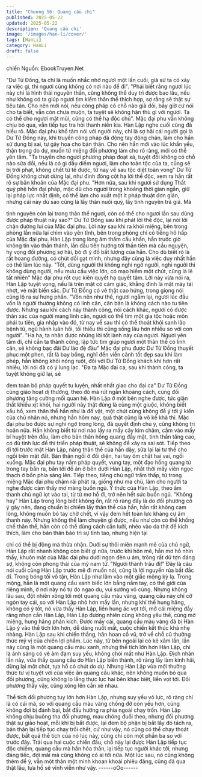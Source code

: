 ```yaml
---
title: "Chương 56: Quang cầu chi"
published: 2025-05-22
updated: 2025-05-22
description: 'Quang cầu chi'
image: '/images/han-li/cover/'
tags: [HanLi]
category: HanLi
draft: false
---
```


chiến
Nguồn: EbookTruyen.Net

"Dư Tử Đồng, ta chỉ là muốn nhắc nhở ngươi một lần cuối, giả sử
ta có xảy ra việc gì, thì ngươi cũng không có nơi nào để đi".
"Phải biết rằng ngươi lúc này chỉ là hình thái nguyên thần, cũng
không thể duy trì được bao lâu, nếu như không có ta giúp ngươi
tìm kiếm thân thể thích hợp, sợ rằng sẽ thật sự tiêu tán. Cho nên
mới nói, nếu công pháp có chỗ nào giả dối, bây giờ cứ nói cho ta
biết, vẫn còn chưa muộn, ta tuyệt sẽ không hận thù gì với ngươi.
Ta có thể cho ngươi mặt mũi, cũng có thể hạ độc chú".
Mặc đại phu vẫn không chịu bỏ qua, vẫn tiếp tục tra hỏi thanh
niên kia.
Hàn Lập nghe cuối cùng đã hiểu rõ. Mặc đại phu khổ tâm nói với
người này, chỉ là sợ hãi cái người gọi là Dư Tử Đồng này, khi
truyền công pháp đã động tay động chân, làm cho hắn sử dụng bị
sai, tự gây họa cho bản thân. Cho nên hắn mới vào lúc khẩn yếu,
thận trọng do dự, muốn từ miệng đối phương làm cho rõ ràng,
mới có thể yên tâm.
"Ta truyền cho ngươi phương pháp đoạt xá, tuyệt đối không có
chỗ nào sửa đổi, nếu là có gì dấu diếm ngươi, làm cho toàn tộc
của ta, cũng sẽ bị trời phạt, không chết tử tế được, từ nay về sau
tộc diệt toàn vong" Dư Tử Đồng không chút dừng lại, như đinh
đóng cột hạ lời thề độc, xem ra hắn rất rõ sự băn khoăn của Mặc
đại phu.
"Hơn nữa, sau khi ngươi sử dụng Thất quỷ phệ hồn đại pháp, mặc
dù cho ngươi trong khoảng thời gian ngắn, giữ lại pháp lực nhất
định, có thể làm cho xuất một ít pháp thuật đơn giản, nhưng cái
này dù sao cũng là lấy thân nuôi quỷ, lấy tinh nguyên trả giá. Mà

tinh nguyên còn lại trong thân thể ngươi, còn có thể cho ngươi lần
sau dùng được pháp thuật này sao?" Dư Tử Đồng sau khi phát lời
thề độc, lại nói lời chặn đường lui của Mặc đại phu.
Lời này sau khi ra khỏi miệng, bên trong phòng lần nữa lại chìm
vào yên tĩnh, bên trong phòng chỉ có tiếng hô hấp của Mặc đại
phu.
Hàn Lập trong lòng âm thầm cầu khẩn, hắn trước giờ không tin
vào thần thánh, lần đầu tiên hướng tới thần tiên mà cầu nguyện,
hy vọng đối phương sợ hãi, bỏ đi ý đồ bất lương của hắn. Cho dù
biết rõ là rất hoang đường, có chút dối gạt mình, nhưng đây cũng
là việc duy nhất hắn có thể làm lúc này.
"Tốt, dùng người thì không nghi ngờ người, nghi người thì không
dùng người, nếu mưu cầu việc lớn, có mạo hiểm một chút, cũng là
lẽ tất nhiên" Mặc đại phu rốt cục kiên quyết hạ quyết tâm.
Lời này vừa nói ra, Hàn Lập tuyệt vọng, nếu là trên mặt có cảm
giác, khẳng đinh là mặt mày tái nhợt, vẻ mặt biến sắc.
Dư Tử Đồng có vẻ thật cao hứng, trong giọng nói cũng lộ ra sự
hưng phấn.
"Vốn nên như thế, ngươi ngẫm lại, ngươi lúc đầu vốn là người
thường không có linh căn, căn bản là không cách nào tu tiên
được. Nhưng sau khi cách này thành công, nói cách khác, ngươi
có được thân xác của người mang linh căn, ngươi có thể tìm một
gia tộc hoặc môn phái tu tiên, gia nhập vào đó, từ nay về sau thì
có thể thoát khỏi sanh lão bệnh tử, ngũ hành luân hồi, tối thiểu thì
cũng sống lâu hơn nhiều so với con người".
"Ha ha, ta nhân được những lời tốt lành này của ngươi. Ngươi yên
tâm đi, chỉ cần ta thành công, lập tức tìm giúp ngươi một thân thể
có linh căn, sẽ không bạc đãi Dư lão đệ đâu" Mặc đại phu được
Dư Tử Đồng thuyết phục một phen, rất là bay bổng, nghĩ đến viễn
cảnh tốt đẹp sau khi làm phép, hắn không khỏi nóng ruột, đối với
Dư Tử Đồng khách khí hơn rất nhiều, lời nói đã có ý lung lạc.
"Đa tạ Mặc đại ca, sau khi thành công, ta tuyệt không giữ lại, sẽ

đem toàn bộ pháp quyết tu luyện, nhất nhất giao cho đại ca" Dư
Tử Đồng cũng giảo hoạt dị thường, theo đó mà rút ngắn khoảng
cách, cùng đối phương tăng cường mối quan hệ.
Hàn Lập ở một bên nghe được, tức giận thất khiếu xịt khói, hai
người này thật đúng là cùng một giuộc, không biết xấu hổ, xem
thân thể hắn như là đồ vật, một chút cũng không để ý tới ý kiến
của chủ nhân nó, nhưng hắn hôm nay, quả thật cũng là vô kế khả
thi.
Mặc đại phu bỏ được sự nghi ngờ trong lòng, đã quyết định chủ
ý, cũng không trì hoãn nữa.
Hắn không biết từ nơi nào lấy ra mấy cây kim châm, cắm vào
mấy bí huyệt trên đầu, làm cho bản thân hồng quang đầy mặt,
tinh thần tăng cao, có đủ tinh lực để thi triển pháp thuật, sẽ không
để xảy ra sai sót.
Tiếp theo đi tới trước mặt Hàn Lập, nâng thân thể của hắn dậy,
sửa lại lại tư thế cho ngồi trên mặt đất. Bản thân ngồi ở đối diện,
hai tay ôm chặt hai vai, ngồi xuống.
Mặc đại phu tay nắm pháp quyết, vung tay, một đạo hồng quang
từ trong tay bắn ra, bắn tới đồ án ở bên dưới Hàn Lập, nhất thời
mấy viên ngọc thạch ở bốn phía sáng lên.
Tiếp theo, tiếng chú ngữ trầm thấp, từ trong miệng Mặc đại phu
chậm rãi phát ra, giống như ma chú, làm cho người ta nghe được
cảm thấy mơ màng buồn ngủ. Ý thức của Hàn Lập, theo âm
thanh chú ngữ lọt vào tai, từ từ mơ hồ đi, trở nên hết sức buồn
ngủ.
"Không hay" Hàn Lập trong lòng biết không ổn, rất rõ ràng đây là
do đối phương cố ý gây nên, đang chuẩn bị chiếm lấy thân thể
của hắn, hắn rất không cam lòng, không muốn bó tay chờ chết, vì
vậy đem hết toàn lực kháng cự âm thanh này.
Nhưng không thể làm chuyện gì được, nếu như còn có thể khống
chế thân thể, hắn còn có thể dùng cách cắn lưỡi, nhéo vào da thịt
để kích thích, làm cho bản thân bảo trì sự tỉnh tao, nhưng hiện tại

chỉ có thể bị động mà thừa nhận.
Dưới sự thôi miên mạnh mẽ của chú ngữ, Hàn Lập rất nhanh
không còn biết gì nữa, trước khi hôn mê, hắn mơ hồ nhìn thấy,
khuôn mặt của Mặc đại phu dưới ngọn đèn u ám, trông rất dữ tợn
đáng sợ, không còn phong thái của mỹ nam tử.
"Ngươi thành trâu đi!" Đây là câu nói cuối cùng Hàn Lập trước mê
đi muốn nói, cũng là lời nguyền rủa bất đắc dĩ.
Trong bóng tối vô tận, Hàn Lập như lâm vào một giấc mộng kỳ lạ.
Trong mộng, hắn là một quang cầu xanh biếc lớn bằng nắm tay,
có thế giới của riêng mình, ở nơi này nó tự do ngao du, vui sướng
vô cùng.
Nhưng không lâu sau, đột nhiên xông tới một quang cầu màu
vàng, quang cầu này chỉ cỡ ngón tay cái, so với Hàn Lập nhỏ hơn
mấy lần, nhưng khí thế hung hăng, không có ý tốt, nó vừa thấy
Hàn Lập, liền hung ác vọt tới, mở cái miệng đầy răng nhọn cắn
Hàn Lập, Hàn Lập đương nhiên cũng không yếu thế, cũng mở
miệng, hung hăng phản kích.
Được mấy cái, quang cầu màu vàng đã bị Hàn Lập ỷ vào thể tích
lớn hơn, dễ dàng nuốt mất, cuộc chiến kết thúc khá nhẹ nhàng.
Hàn Lập sau khi chiến thắng, hân hoan cổ vũ, trở về chỗ cũ
thưởng thức mỹ vị của chiến lợi phẩm. Lúc này, từ bên ngoài lại
có kẻ xâm lấn, lần này cũng là một quang cầu màu xanh, nhưng
thể tích lớn hơn Hàn Lập, chỉ là ánh sáng có vẻ ảm đạm suy yếu,
không chói mắt như Hàn Lập.
Địch nhân lần này, vừa thấy quang cầu do Hàn Lập biến thành, rõ
ràng lấy làm kinh hãi, dừng lại một chút, tựa hồ có chút do dự.
Nhưng Hàn Lập vừa mới thưởng thức tư vị tuyệt vời của việc ăn
quang cầu khác, nên không muốn bỏ qua đối phương, cũng
không lo lắng thực lực hai bên khác biệt, liền vọt tới. Đối phương
thấy vậy, cũng xông lên cắn xé nhau.

Thể tích đối phương tuy lớn hơn Hàn Lập, nhưng suy yếu vô lực,
rõ ràng chỉ là có cái mã, so với quang cầu màu vàng chống đỡ
còn yếu hơn, cũng không đợi bị đánh bại, bắt đầu hướng ra phía
ngoài chạy trốn.
Hàn Lập không chịu buông tha đối phương, mau chóng đuổi theo,
nhưng đối phương thật sự giảo hoạt, mỗi khi bị bắt được, lại đem
bộ phận bị bắt lấy đó tách ra, bản thân lại tiếp tục chạy trối chết,
cứ như vậy, nó cũng có thể chạy thoát được, bất quá thể tích của
nó lúc này, cũng chỉ còn một phần ba so với trước đây.
Trải qua hai cuộc chiến đấu, chỗ này lại được Hàn Lập tiếp tục
độc chiếm, quang cầu mà hắn hóa thân, lại tiếp tục người khác
tới, nhưng đáng tiếc, đợi mãi mà cũng không có ai tới nữa.
Một lúc sau, nó cũng không thèm để ý, vẫn một thân một mình
khoan khoái phiêu đãng, cũng đã qua thật lâu, tựa hồ sẽ vĩnh viễn
như vậy.
------oOo------
